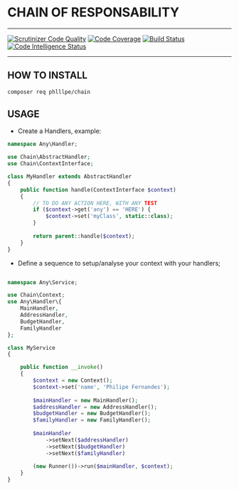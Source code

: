 # CHAIN OF RESPONSABILITY
___

[![Scrutinizer Code Quality](https://scrutinizer-ci.com/g/phlllpe/chain/badges/quality-score.png?b=main)](https://scrutinizer-ci.com/g/phlllpe/chain/?branch=main)
[![Code Coverage](https://scrutinizer-ci.com/g/phlllpe/chain/badges/coverage.png?b=main)](https://scrutinizer-ci.com/g/phlllpe/chain/?branch=main)
[![Build Status](https://scrutinizer-ci.com/g/phlllpe/chain/badges/build.png?b=main)](https://scrutinizer-ci.com/g/phlllpe/chain/build-status/main)
[![Code Intelligence Status](https://scrutinizer-ci.com/g/phlllpe/chain/badges/code-intelligence.svg?b=main)](https://scrutinizer-ci.com/code-intelligence)

___

## HOW TO INSTALL
```bash
composer req phlllpe/chain
```

## USAGE

- Create a Handlers, example:

```php
namespace Any\Handler;

use Chain\AbstractHandler;
use Chain\ContextInterface;

class MyHandler extends AbstractHandler 
{
    public function handle(ContextInterface $context)
    {
        // TO DO ANY ACTION HERE, WITH ANY TEST
        if ($context->get('any') == 'HERE') {
            $context->set('myClass', static::class);
        }
        
        return parent::handle($context);
    }
}
```

- Define a sequence to setup/analyse your context with your handlers;

```php

namespace Any\Service;

use Chain\Context;
use Any\Handler\{
    MainHandler,
    AddressHandler,
    BudgetHandler,
    FamilyHandler
};

class MyService
{

    public function __invoke()
    {
        $context = new Context();
        $context->set('name', 'Philipe Fernandes');
        
        $mainHandler = new MainHandler();
        $addressHandler = new AddressHandler();
        $budgetHandler = new BudgetHandler();
        $familyHandler = new FamilyHandler();
    
        $mainHandler
            ->setNext($addressHandler)
            ->setNext($budgetHandler)
            ->setNext($familyHandler)
            
        (new Runner())->run($mainHandler, $context);
    }
}

```